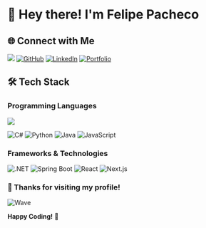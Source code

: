 # 👋 Hey there! I'm Felipe Pacheco

## 🌐 Connect with Me

[![](https://vistr.dev/badge?repo=pachecodt.pachecodt&corners=square)](https://github.com/pachecodt/vistr.dev)
[![GitHub](https://img.shields.io/badge/-@pachecodt-%23181717?style=flat-square&logo=github)](https://github.com/pachecodt)
[![LinkedIn](https://img.shields.io/badge/-Felipe%20Pacheco-blue?style=flat-square&logo=Linkedin&logoColor=white&link=https://www.linkedin.com/in/felipepachecosa/)](https://www.linkedin.com/in/felipepachecosa/)
[![Portfolio](https://img.shields.io/badge/Portfolio-FF5722?style=flat-square&logo=todoist&logoColor=white)](https://felipe-pacheco-sa.netlify.app/)

## 🛠️ Tech Stack

### Programming Languages

<a href="https://github.com/Pachecodt/Pachecodt">
  <img align="center" src="https://github-readme-stats.vercel.app/api/top-langs/?username=Pachecodt&&hide=jupyter%20notebook,text&title_color=ffffff&text_color=c9cacc&icon_color=2bbc8a&bg_color=1d1f21&langs_count=4" />
</a>


![C#](https://img.shields.io/badge/c%23-%23239120.svg?style=for-the-badge&logo=c-sharp&logoColor=white)
![Python](https://img.shields.io/badge/python-3670A8?style=for-the-badge&logo=python&logoColor=ffdd54)
![Java](https://img.shields.io/badge/java-%23ED8B00.svg?style=for-the-badge&logo=openjdk&logoColor=white)
![JavaScript](https://img.shields.io/badge/javascript-%23323330.svg?style=for-the-badge&logo=javascript&logoColor=%23F7DF1E)

### Frameworks & Technologies
![.NET](https://img.shields.io/badge/.NET-5C2D91?style=for-the-badge&logo=.net&logoColor=white)
![Spring Boot](https://img.shields.io/badge/spring%20boot-%236DB33F.svg?style=for-the-badge&logo=spring&logoColor=white)
![React](https://img.shields.io/badge/react-%2320232a.svg?style=for-the-badge&logo=react&logoColor=%2361DAFB)
![Next.js](https://img.shields.io/badge/Next-black?style=for-the-badge&logo=next.js&logoColor=white)

### 🙏 Thanks for visiting my profile!

![Wave](https://raw.githubusercontent.com/mayhemantt/mayhemantt/Update/svg/Bottom.svg)

**Happy Coding!** 🚀



<!--
**pachecodt/pachecodt** is a ✨ _special_ ✨ repository because its `README.md` (this file) appears on your GitHub profile.

Here are some ideas to get you started:

- 🔭 I’m currently working on ...
- 🌱 I’m currently learning ...
- 👯 I’m looking to collaborate on ...
- 🤔 I’m looking for help with ...
- 💬 Ask me about ...
- 📫 How to reach me: ...
- 😄 Pronouns: ...
- ⚡ Fun fact: ...
-->
